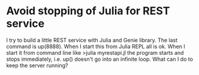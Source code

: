 
# Avoid stopping of Julia for REST service

I try to build a little REST service with Julia and Genie library. The last command is up(8888).
When I start this from Julia REPL all is ok.
When I start it from command line like >julia myrestapi.jl the program starts and stops immediately, i.e. up() doesn't go into an infinite loop.
What can I do to keep the server running?

        